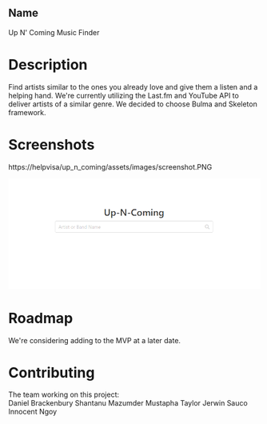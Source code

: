 ## Name

Up N' Coming Music Finder

# Description
Find artists similar to the ones you already love and give them a listen and a helping hand. We're currently utilizing the Last.fm and YouTube API to deliver artists of a similar genre. We decided to choose Bulma and Skeleton framework. 

# Screenshots

https://helpvisa/up_n_coming/assets/images/screenshot.PNG

![Preview](./assets/images/screenshot.PNG)


# Roadmap
We're considering adding to the MVP at a later date.

# Contributing 
The team working on this project:  
Daniel Brackenbury
Shantanu Mazumder
Mustapha Taylor
Jerwin Sauco
Innocent Ngoy 
